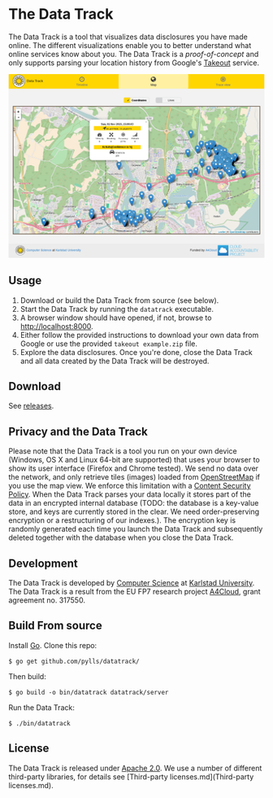# The Data Track
The Data Track is a tool that visualizes data disclosures you have made online.
The different visualizations enable you to better understand what online
services know about you. The Data Track is a *proof-of-concept* and only supports
parsing your location history from Google's
[Takeout](https://myaccount.google.com/intro/privacy) service.

![example](screenshot.png)

## Usage
1. Download or build the Data Track from source (see below).
2. Start the Data Track by running the `datatrack` executable.
3. A browser window should have opened, if not, browse to
[http://localhost:8000](http://localhost:8000).
4. Either follow the provided instructions to download your own data from Google
or use the provided `takeout example.zip` file.
5. Explore the data disclosures. Once you're done, close the Data Track and all
data created by the Data Track will be destroyed.

## Download
See [releases](https://github.com/pylls/datatrack/releases).

## Privacy and the Data Track
Please note that the Data Track is a tool you run on your own device (Windows,
  OS X and Linux 64-bit are supported) that uses your browser to show its user
  interface (Firefox and Chrome tested). We send no data over the network, and
  only retrieve tiles (images) loaded from [OpenStreetMap](http://www.openstreetmap.org/)
  if you use the map view. We enforce this limitation with a [Content Security Policy](https://en.wikipedia.org/wiki/Content_Security_Policy).
  When the Data Track parses your data locally it stores part of the data in an
  encrypted internal database (TODO: the database is a key-value store, and keys
  are currently stored in the clear. We need order-preserving encryption or a
  restructuring of our indexes.). The encryption key is randomly generated each
  time you launch the Data Track and subsequently deleted together with the
  database when you close the Data Track.

## Development
The Data Track is developed by [Computer Science](https://www.kau.se/cs) at
[Karlstad University](https://www.kau.se/). The Data Track is a result from the
EU FP7 research project [A4Cloud](http://www.a4cloud.eu/), grant agreement no.
317550.

## Build From source
Install [Go](https://golang.org). Clone this repo:

    $ go get github.com/pylls/datatrack/

Then build:

    $ go build -o bin/datatrack datatrack/server

Run the Data Track:

    $ ./bin/datatrack


## License
The Data Track is released under [Apache 2.0](LICENSE). We use a number of
different third-party libraries, for details see
[Third-party licenses.md](Third-party licenses.md).
